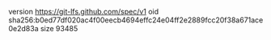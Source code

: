 version https://git-lfs.github.com/spec/v1
oid sha256:b0ed77df020ac4f00eecb4694effc24e04ff2e2889fcc20f38a671ace0e2d83a
size 93485
